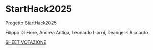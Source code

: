 # StartHack2025
Progetto StartHack2025



Filippo Di Fiore, Andrea Antiga, Leonardo Liorni, Deangelis Riccardo




[SHEET VOTAZIONE](https://docs.google.com/spreadsheets/d/1KdFNmRUYZ3o2rnwGd2qLjnfsL1FS6EWPMwvxvj_GEvU/edit?usp=sharing)